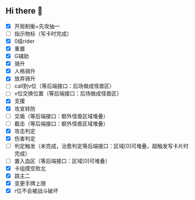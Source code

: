 ## Hi there 👋
- [x] 开局制衡+先攻抽一
- [ ] 指示物标（写卡时完成）
- [x] 0级rider
- [x] 重置
- [x] G辅助
- [x] 骑升
- [x] 人格骑升
- [x] 放弃骑升
- [ ] call到v位（等后端接口：后场做成怪兽区）
- [ ] v位交换位置（等后端接口：后场做成怪兽区）
- [x] 支援
- [x] 攻宣转防
- [ ] 交盾（等后端接口：额外怪兽区域堆叠）
- [ ] 截击（等后端接口：额外怪兽区域堆叠）
- [x] 攻击判定
- [x] 伤害判定
- [ ] 判定触发（未完成，治愈判定等后端接口：区域[0]可堆叠，超触发写卡片时完成）
- [ ] 置入血区（等后端接口：区域[0]可堆叠）
- [x] 卡组摸空败北
- [x] 跳主二
- [x] 变更手牌上限
- [x] r位不会被战斗破坏
